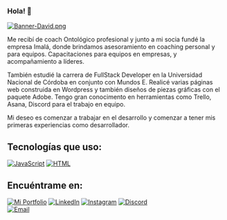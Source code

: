 ### Hola! 👋

[![Banner-David.png](https://i.postimg.cc/cJHdbBrM/Banner-David.png)](https://postimg.cc/cvpqKY7r)



Me recibí de coach Ontológico profesional y junto a mi socia fundé la empresa Imalá, donde brindamos asesoramiento en coaching personal y para equipos. Capacitaciones para equipos en empresas, y acompañamiento a líderes.

También estudié la carrera de FullStack Developer en la Universidad Nacional de Córdoba en conjunto con Mundos E.
Realicé varias páginas web construida en Wordpress y también diseños de piezas gráficas con el paquete Adobe. 
Tengo gran conocimento en herramientas como Trello, Asana, Discord para el trabajo en equipo.

Mi deseo es comenzar a trabajar en el desarrollo y comenzar a tener mis primeras experiencias como desarrollador.

## Tecnologías que uso:

[![JavaScript](https://img.shields.io/badge/JavaScript-F7DF1E?style=for-the-badge&logo=javascript&logoColor=white&labelColor=101010)]()
[![HTML](https://img.shields.io/badge/HTML-F7DF1E?style=for-the-badge&logo=html&logoColor=white&labelColor=101010)]()



## Encuéntrame en:

[![Mi Portfolio](https://img.shields.io/badge/web-davidtello.com.ar-14a1f0?style=for-the-badge&logo=dev.to&logoColor=white&labelColor=101010)](https://davidtello.com.ar)
[![LinkedIn](https://img.shields.io/badge/LinkedIn-davidtello2502-0077B5?style=for-the-badge&logo=linkedin&logoColor=white&labelColor=101010)](https://www.linkedin.com/in/davidtello2502/)
[![Instagram](https://img.shields.io/badge/Instagram-@che_david25-E4405F?style=for-the-badge&logo=instagram&logoColor=white&labelColor=101010)](https://instagram.com/che_david25)
[![Discord](https://img.shields.io/badge/Discord-chedavid25-5865F2?style=for-the-badge&logo=discord&logoColor=white&labelColor=101010)](https://discord.com/users/Che%20David#1001)
</br>
[![Email](https://img.shields.io/badge/davidtello2502@gmail.com-email_personal-D14836?style=for-the-badge&logo=gmail&logoColor=white&labelColor=101010)](mailto:davidtello2502@gmail.com)










